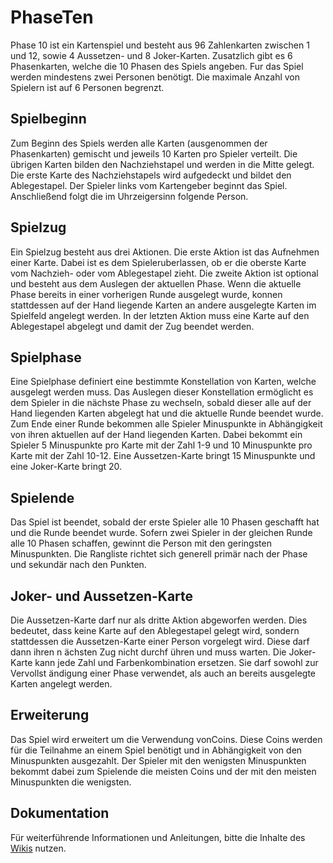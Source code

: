 # PhaseTen
Phase 10 ist ein Kartenspiel und besteht aus 96 Zahlenkarten zwischen 1 und 12, sowie 4 Aussetzen- und 8 Joker-Karten. Zusatzlich gibt es 6 Phasenkarten, welche die 10 Phasen des Spiels angeben. Fur das Spiel werden mindestens zwei Personen benötigt. Die maximale Anzahl von Spielern ist auf 6 Personen begrenzt.

## Spielbeginn
Zum Beginn des Spiels werden alle Karten (ausgenommen der Phasenkarten) gemischt und jeweils 10 Karten pro Spieler verteilt. Die ̈ubrigen Karten bilden den Nachziehstapel und werden in die Mitte gelegt. Die erste Karte des Nachziehstapels wird aufgedeckt und bildet den Ablegestapel. Der Spieler links vom Kartengeber beginnt das Spiel. Anschließend folgt die im Uhrzeigersinn folgende Person.

## Spielzug
Ein Spielzug besteht aus drei Aktionen. Die erste Aktion ist das Aufnehmen einer Karte. Dabei ist es dem Spieleruberlassen, ob er die oberste Karte vom Nachzieh- oder vom Ablegestapel zieht. Die zweite Aktion ist optional und besteht aus dem Auslegen der aktuellen Phase. Wenn die aktuelle Phase bereits in einer vorherigen Runde ausgelegt wurde, konnen stattdessen auf der Hand liegende Karten an andere ausgelegte Karten im Spielfeld angelegt werden. In der letzten Aktion muss eine Karte auf den Ablegestapel abgelegt und damit der Zug beendet werden.

## Spielphase
Eine Spielphase definiert eine bestimmte Konstellation von Karten, welche ausgelegt werden muss. Das Auslegen dieser Konstellation ermöglicht es dem Spieler in die nächste Phase zu wechseln, sobald dieser alle auf der Hand liegenden Karten abgelegt hat und die aktuelle Runde beendet wurde. Zum Ende einer Runde bekommen alle Spieler Minuspunkte in Abhängigkeit von ihren aktuellen auf der Hand liegenden Karten. Dabei bekommt ein Spieler 5 Minuspunkte pro Karte mit der Zahl 1-9 und 10 Minuspunkte pro Karte mit der Zahl 10-12. Eine Aussetzen-Karte bringt 15 Minuspunkte und eine Joker-Karte bringt 20.

## Spielende
Das Spiel ist beendet, sobald der erste Spieler alle 10 Phasen geschafft hat und die Runde beendet wurde. Sofern zwei Spieler in der gleichen Runde alle 10 Phasen schaffen, gewinnt die Person mit den geringsten Minuspunkten. Die Rangliste richtet sich generell primär nach der Phase und sekundär nach den Punkten.

## Joker- und Aussetzen-Karte
Die Aussetzen-Karte darf nur als dritte Aktion abgeworfen werden. Dies bedeutet, dass keine Karte auf den Ablegestapel gelegt wird, sondern stattdessen die Aussetzen-Karte einer Person vorgelegt wird. Diese darf dann ihren n ̈achsten Zug nicht durchf ̈uhren und muss warten. Die Joker-Karte kann jede Zahl und Farbenkombination ersetzen. Sie darf sowohl zur Vervollst ̈andigung einer Phase verwendet, als auch an bereits ausgelegte Karten angelegt werden.

## Erweiterung
Das Spiel wird erweitert um die Verwendung vonCoins. Diese Coins werden für die Teilnahme an einem Spiel benötigt und in Abhängigkeit von den Minuspunkten ausgezahlt. Der Spieler mit den wenigsten Minuspunkten bekommt dabei zum Spielende die meisten Coins und der mit den meisten Minuspunkten die wenigsten.

## Dokumentation
Für weiterführende Informationen und Anleitungen, bitte die Inhalte des [Wikis](https://github.com/dschoeneborn/CwPhase10/wiki) nutzen.
